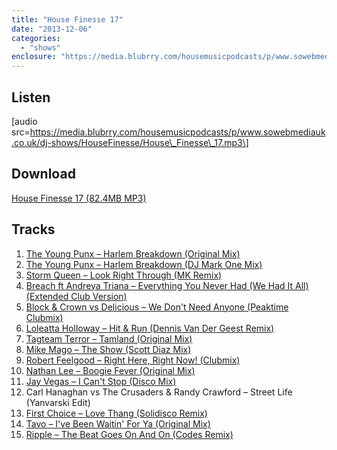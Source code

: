 ```yaml
---
title: "House Finesse 17"
date: "2013-12-06"
categories: 
  - "shows"
enclosure: "https://media.blubrry.com/housemusicpodcasts/p/www.sowebmediauk.co.uk/dj-shows/HouseFinesse/House_Finesse_17.mp3 0 audio/mpeg "
---
```


## Listen

\[audio src=https://media.blubrry.com/housemusicpodcasts/p/www.sowebmediauk.co.uk/dj-shows/HouseFinesse/House\_Finesse\_17.mp3\]

## Download

[House Finesse 17 (82.4MB MP3)](https://media.blubrry.com/housemusicpodcasts/p/www.sowebmediauk.co.uk/dj-shows/HouseFinesse/House_Finesse_17.mp3)

## Tracks

1. [The Young Punx – Harlem Breakdown (Original Mix)](https://linkmaker.itunes.apple.com/gb/http%3A%2F%2Fclk.tradedoubler.com%2Fclick%3Fp%3D23708%26a%3D1254950%26url%3Dhttps%3A%2F%2Fitunes.apple.com%2Fgb%2Falbum%2Fharlem-breakdown-single%2Fid722833148%3Fuo%3D4%26partnerId%3D2003)
2. [The Young Punx – Harlem Breakdown (DJ Mark One Mix)](https://linkmaker.itunes.apple.com/gb/http%3A%2F%2Fclk.tradedoubler.com%2Fclick%3Fp%3D23708%26a%3D1254950%26url%3Dhttps%3A%2F%2Fitunes.apple.com%2Fgb%2Falbum%2Fharlem-breakdown-single%2Fid722833148%3Fuo%3D4%26partnerId%3D2003)
3. [Storm Queen – Look Right Through (MK Remix)](https://linkmaker.itunes.apple.com/gb/http%3A%2F%2Fclk.tradedoubler.com%2Fclick%3Fp%3D23708%26a%3D1254950%26url%3Dhttps%3A%2F%2Fitunes.apple.com%2Fgb%2Falbum%2Flook-right-through-single%2Fid698655326%3Fuo%3D4%26partnerId%3D2003)
4. [Breach ft Andreya Triana – Everything You Never Had (We Had It All) (Extended Club Version)](https://linkmaker.itunes.apple.com/gb/http%3A%2F%2Fclk.tradedoubler.com%2Fclick%3Fp%3D23708%26a%3D1254950%26url%3Dhttps%3A%2F%2Fitunes.apple.com%2Fgb%2Falbum%2Feverything-you-never-had-we%2Fid692131917%3Fuo%3D4%26partnerId%3D2003)
5. [Block & Crown vs Delicious – We Don't Need Anyone (Peaktime Clubmix)](https://linkmaker.itunes.apple.com/gb/http%3A%2F%2Fclk.tradedoubler.com%2Fclick%3Fp%3D23708%26a%3D1254950%26url%3Dhttps%3A%2F%2Fitunes.apple.com%2Fgb%2Falbum%2Fwe-dont-need-anyone-single%2Fid702597651%3Fuo%3D4%26partnerId%3D2003)
6. [Loleatta Holloway – Hit & Run (Dennis Van Der Geest Remix)](https://linkmaker.itunes.apple.com/gb/http%3A%2F%2Fclk.tradedoubler.com%2Fclick%3Fp%3D23708%26a%3D1254950%26url%3Dhttps%3A%2F%2Fitunes.apple.com%2Fgb%2Falbum%2Fhit-run-dennis-van-der-geest%2Fid721854379%3Fuo%3D4%26partnerId%3D2003)
7. [Tagteam Terror – Tamland (Original Mix)](https://www.beatport.com/track/tamland-original-mix/4711779)
8. [Mike Mago – The Show (Scott Diaz Mix)](https://soundcloud.com/scottdiaz/theshowscottdiazremix)
9. [Robert Feelgood – Right Here, Right Now! (Clubmix)](https://linkmaker.itunes.apple.com/gb/http%3A%2F%2Fclk.tradedoubler.com%2Fclick%3Fp%3D23708%26a%3D1254950%26url%3Dhttps%3A%2F%2Fitunes.apple.com%2Fgb%2Falbum%2Fright-here-right-now!-clubmix%2Fid733642499%3Fuo%3D4%26partnerId%3D2003)
10. [Nathan Lee – Boogie Fever (Original Mix)](https://www.beatport.com/track/boogie-fever-original-mix/4637280)
11. [Jay Vegas – I Can't Stop (Disco Mix)](https://www.beatport.com/track/i-cant-stop-disco-mix/4759510)
12. Carl Hanaghan vs The Crusaders & Randy Crawford – Street Life (Yanvarski Edit)
13. [First Choice – Love Thang (Solidisco Remix)](https://linkmaker.itunes.apple.com/gb/http%3A%2F%2Fclk.tradedoubler.com%2Fclick%3Fp%3D23708%26a%3D1254950%26url%3Dhttps%3A%2F%2Fitunes.apple.com%2Fgb%2Falbum%2Flove-thang-solidisco-remix%2Fid718327491%3Fuo%3D4%26partnerId%3D2003)
14. [Tavo – I've Been Waitin' For Ya (Original Mix)](https://www.beatport.com/track/ive-been-waitin-for-ya-club-mix/4780100)
15. [Ripple – The Beat Goes On And On (Codes Remix)](https://linkmaker.itunes.apple.com/gb/http%3A%2F%2Fclk.tradedoubler.com%2Fclick%3Fp%3D23708%26a%3D1254950%26url%3Dhttps%3A%2F%2Fitunes.apple.com%2Fgb%2Falbum%2Fsalsoul-westend-remixed-vol.%2Fid718312193%3Fuo%3D4%26partnerId%3D2003)
